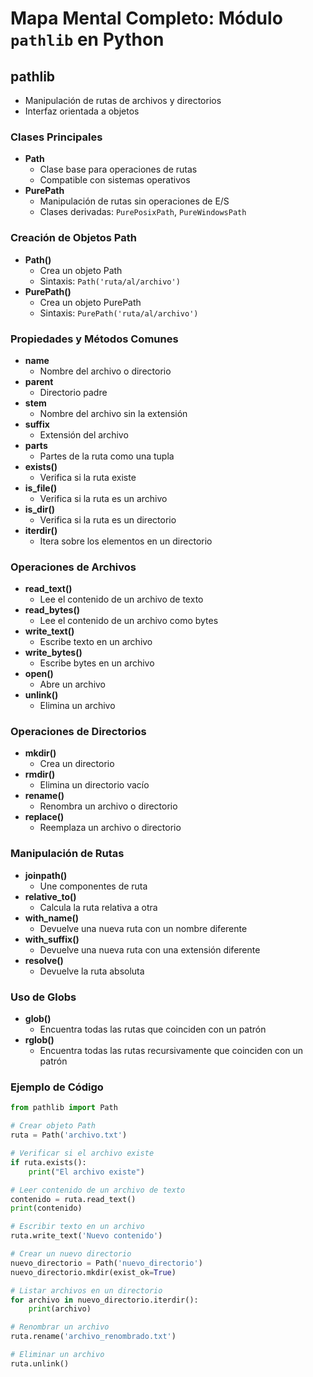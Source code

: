 
# Mapa Mental Completo: Módulo `pathlib` en Python

## pathlib
- Manipulación de rutas de archivos y directorios
- Interfaz orientada a objetos

### Clases Principales
- **Path**
  - Clase base para operaciones de rutas
  - Compatible con sistemas operativos
- **PurePath**
  - Manipulación de rutas sin operaciones de E/S
  - Clases derivadas: `PurePosixPath`, `PureWindowsPath`

### Creación de Objetos Path
- **Path()**
  - Crea un objeto Path
  - Sintaxis: `Path('ruta/al/archivo')`
- **PurePath()**
  - Crea un objeto PurePath
  - Sintaxis: `PurePath('ruta/al/archivo')`

### Propiedades y Métodos Comunes
- **name**
  - Nombre del archivo o directorio
- **parent**
  - Directorio padre
- **stem**
  - Nombre del archivo sin la extensión
- **suffix**
  - Extensión del archivo
- **parts**
  - Partes de la ruta como una tupla
- **exists()**
  - Verifica si la ruta existe
- **is_file()**
  - Verifica si la ruta es un archivo
- **is_dir()**
  - Verifica si la ruta es un directorio
- **iterdir()**
  - Itera sobre los elementos en un directorio

### Operaciones de Archivos
- **read_text()**
  - Lee el contenido de un archivo de texto
- **read_bytes()**
  - Lee el contenido de un archivo como bytes
- **write_text()**
  - Escribe texto en un archivo
- **write_bytes()**
  - Escribe bytes en un archivo
- **open()**
  - Abre un archivo
- **unlink()**
  - Elimina un archivo

### Operaciones de Directorios
- **mkdir()**
  - Crea un directorio
- **rmdir()**
  - Elimina un directorio vacío
- **rename()**
  - Renombra un archivo o directorio
- **replace()**
  - Reemplaza un archivo o directorio

### Manipulación de Rutas
- **joinpath()**
  - Une componentes de ruta
- **relative_to()**
  - Calcula la ruta relativa a otra
- **with_name()**
  - Devuelve una nueva ruta con un nombre diferente
- **with_suffix()**
  - Devuelve una nueva ruta con una extensión diferente
- **resolve()**
  - Devuelve la ruta absoluta

### Uso de Globs
- **glob()**
  - Encuentra todas las rutas que coinciden con un patrón
- **rglob()**
  - Encuentra todas las rutas recursivamente que coinciden con un patrón

### Ejemplo de Código

```python
from pathlib import Path

# Crear objeto Path
ruta = Path('archivo.txt')

# Verificar si el archivo existe
if ruta.exists():
    print("El archivo existe")

# Leer contenido de un archivo de texto
contenido = ruta.read_text()
print(contenido)

# Escribir texto en un archivo
ruta.write_text('Nuevo contenido')

# Crear un nuevo directorio
nuevo_directorio = Path('nuevo_directorio')
nuevo_directorio.mkdir(exist_ok=True)

# Listar archivos en un directorio
for archivo in nuevo_directorio.iterdir():
    print(archivo)

# Renombrar un archivo
ruta.rename('archivo_renombrado.txt')

# Eliminar un archivo
ruta.unlink()
